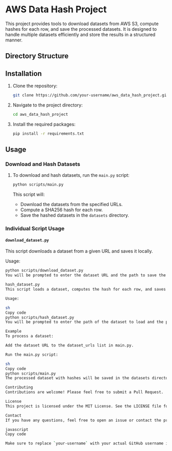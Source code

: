 # AWS Data Hash Project

This project provides tools to download datasets from AWS S3, compute hashes for each row, and save the processed datasets. It is designed to handle multiple datasets efficiently and store the results in a structured manner.

## Directory Structure




## Installation

1. Clone the repository:

    ```sh
    git clone https://github.com/your-username/aws_data_hash_project.git
    ```

2. Navigate to the project directory:

    ```sh
    cd aws_data_hash_project
    ```

3. Install the required packages:

    ```sh
    pip install -r requirements.txt
    ```

## Usage

### Download and Hash Datasets

1. To download and hash datasets, run the `main.py` script:

    ```sh
    python scripts/main.py
    ```

    This script will:
    - Download the datasets from the specified URLs.
    - Compute a SHA256 hash for each row.
    - Save the hashed datasets in the `datasets` directory.

### Individual Script Usage

#### `download_dataset.py`

This script downloads a dataset from a given URL and saves it locally.

Usage:

```sh
python scripts/download_dataset.py
You will be prompted to enter the dataset URL and the path to save the dataset.

hash_dataset.py
This script loads a dataset, computes the hash for each row, and saves the resulting dataset with hashes.

Usage:

sh
Copy code
python scripts/hash_dataset.py
You will be prompted to enter the path of the dataset to load and the path to save the hashed dataset.

Example
To process a dataset:

Add the dataset URL to the dataset_urls list in main.py.

Run the main.py script:

sh
Copy code
python scripts/main.py
The processed dataset with hashes will be saved in the datasets directory with _hashed.csv appended to the original filename.

Contributing
Contributions are welcome! Please feel free to submit a Pull Request.

License
This project is licensed under the MIT License. See the LICENSE file for details.

Contact
If you have any questions, feel free to open an issue or contact the project maintainer.

javascript
Copy code

Make sure to replace `your-username` with your actual GitHub username in the `Installation` section. This `README.md` file provides a comprehensive overview of the project, including installation, usage, and contribution guidelines.

